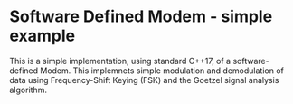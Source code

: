 # Software Defined Modem - simple example

This is a simple implementation, using standard C++17, of a software-defined Modem. This implemnets simple modulation and demodulation of data using Frequency-Shift Keying (FSK) and the Goetzel signal analysis algorithm.